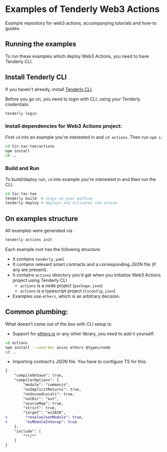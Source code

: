 
# Examples of Tenderly Web3 Actions

Example repository for web3 actions, accompanying tutorials and how-to guides.

## Running the examples
To run these examples which deploy Web3 Actions, you need to have Tenderly CLI.

## Install Tenderly CLI
If you haven't already, install [Tenderly CLI](https://github.com/Tenderly/tenderly-cli#installation). 

Before you go on, you need to login with CLI, using your Tenderly credentials:

```bash
tenderly login
```

### Install dependencies for Web3 Actions project:

First `cd` into an example you're interested in and `cd actions`. Then run `npm i`:

``` bash
cd tic-tac-toe/actions
npm install
cd ..
```

### Build and Run 

To build/deploy run, `cd` into example you're interested in and then run the CLI.

``` bash
cd tic-tac-toe
tenderly build  # stays on your machine
tenderly deploy # deploys and activates the action
```


## On examples structure

All examples were generated via

```bash
tenderly actions init
```

Each example root has the following structure:
- It contains `tenderly.yaml`
- It contains relevant smart contracts and a corresponding JSON file (if any are present). 
- It contains `actions` directory you'd get when you initialize Web3 Actions project using Tenderly CLI
    - `actions` is a node project (`package.json`) 
    - `actions` is a typescript project (`tsconfig.json`)
- Examples use `ethers`, which is an arbitrary decision.

## Common plumbing:
What doesn't come out of the box with CLI setup is:
- Support for [ethers.js](https://github.com/ethers-io/ethers.js/) or any other library, you need to add it yourself:

```bash 
cd actions 
npm install --save-dev axios ethers @types/node 
cd ..
```

- Importing contract's JSON file. You have to configure TS for this:
```diff
{
    "compileOnSave": true,
    "compilerOptions": {
        "module": "commonjs",
        "noImplicitReturns": true,
        "noUnusedLocals": true,
        "outDir": "out",
        "sourceMap": true,
        "strict": true,
        "target": "es2020",
+        "resolveJsonModule": true,
+        "esModuleInterop": true
    },
    "include": [
        "**/*"
    ]
}
```
